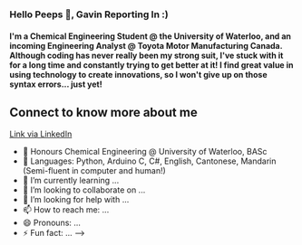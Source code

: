 ### Hello Peeps 👋, Gavin Reporting In :)

#### I'm a Chemical Engineering Student @ the University of Waterloo, and an incoming Engineering Analyst @ Toyota Motor Manufacturing Canada. Although coding has never really been my strong suit, I've stuck with it for a long time and constantly trying to get better at it! I find great value in using technology to create innovations, so I won't give up on those syntax errors... just yet!

## Connect to know more about me

[Link via LinkedIn](https://www.linkedin.com/in/gavinj-liu/)

- 🔭 Honours Chemical Engineering @ University of Waterloo, BASc
- 💬 Languages: Python, Arduino C, C#, English, Cantonese, Mandarin (Semi-fluent in computer and human!)
- 🌱 I’m currently learning ...
- 👯 I’m looking to collaborate on ...
- 🤔 I’m looking for help with ...
- 📫 How to reach me: ...
- 😄 Pronouns: ...
- ⚡ Fun fact: ...
-->
